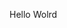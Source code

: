 Hello Wolrd













































































































































































































































































































































































































































































































































































































































































































































































































































































































































































































































































































































































































































































































































































































































































































































































































































































































































































































































































































































